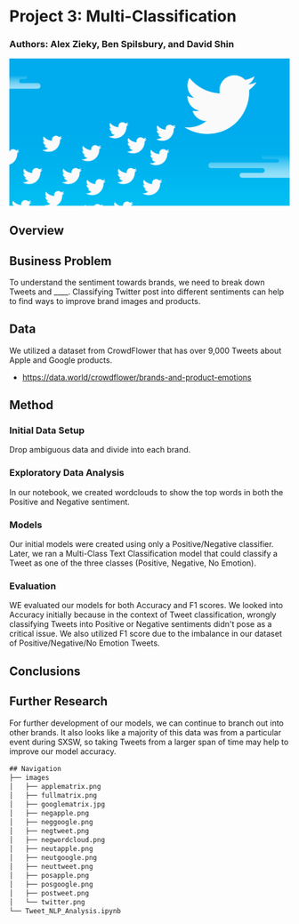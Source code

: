 # Project 3: Multi-Classification
### Authors: Alex Zieky, Ben Spilsbury, and David Shin

![img](./images/twitter.png.png)

## Overview


## Business Problem

To understand the sentiment towards brands, we need to break down Tweets and ____. Classifying Twitter post into different sentiments can help to find ways to improve brand images and products.

## Data

We utilized a dataset from CrowdFlower that has over 9,000 Tweets about Apple and Google products.
*  https://data.world/crowdflower/brands-and-product-emotions

## Method

### Initial Data Setup

Drop ambiguous data and divide into each brand.

### Exploratory Data Analysis

In our notebook, we created wordclouds to show the top words in both the Positive and Negative sentiment.

### Models

Our initial models were created using only a Positive/Negative classifier. Later, we ran a Multi-Class Text Classification model that could classify a Tweet as one of the three classes (Positive, Negative, No Emotion). 

### Evaluation

WE evaluated our models for both Accuracy and F1 scores. We looked into Accuracy initially because in the context of Tweet classification, wrongly classifying Tweets into Positive or Negative sentiments didn't pose as a critical issue. We also utilized F1 score due to the imbalance in our dataset of Positive/Negative/No Emotion Tweets.

## Conclusions

## Further Research

For further development of our models, we can continue to branch out into other brands. It also looks like a majority of this data was from a particular event during SXSW, so taking Tweets from a larger span of time may help to improve our model accuracy. 

```
## Navigation
├── images
│   ├── applematrix.png
│   ├── fullmatrix.png
│   ├── googlematrix.jpg
│   ├── negapple.png 
│   ├── neggoogle.png
│   ├── negtweet.png
│   ├── negwordcloud.png
│   ├── neutapple.png
│   ├── neutgoogle.png
│   ├── neuttweet.png
│   ├── posapple.png
│   ├── posgoogle.png
│   ├── postweet.png
│   └── twitter.png
└── Tweet_NLP_Analysis.ipynb

